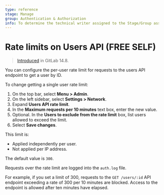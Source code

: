 ```yaml
---
type: reference
stage: Manage
group: Authentication & Authorization
info: To determine the technical writer assigned to the Stage/Group associated with this page, see https://about.gitlab.com/handbook/engineering/ux/technical-writing/#assignments
---
```


# Rate limits on Users API **(FREE SELF)**

> [Introduced](https://gitlab.com/gitlab-org/gitlab/-/merge_requests/78364) in GitLab 14.8.

You can configure the per-user rate limit for requests to the users API endpoint to get a user by ID.

To change getting a single user rate limit:

1. On the top bar, select **Menu > Admin**.
1. On the left sidebar, select **Settings > Network**.
1. Expand **Users API rate limit**.
1. In the **Maximum requests per 10 minutes** text box, enter the new value.
1. Optional. In the **Users to exclude from the rate limit** box, list users allowed to exceed the limit.
1. Select **Save changes**.

This limit is:

- Applied independently per user.
- Not applied per IP address.

The default value is `300`.

Requests over the rate limit are logged into the `auth.log` file.

For example, if you set a limit of 300, requests to the `GET /users/:id` API endpoint
exceeding a rate of 300 per 10 minutes are blocked. Access to the endpoint is allowed after ten minutes have elapsed.
